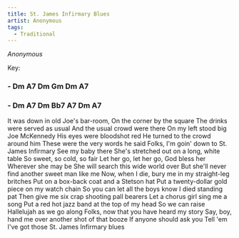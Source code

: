 ```yaml
---
title: St. James Infirmary Blues
artist: Anonymous
tags: 
  - Traditional
---
```

*Anonymous*

Key: 
### - Dm A7 Dm Gm Dm A7
### - Dm A7 Dm Bb7 A7 Dm A7

<p class="lyrics">
It was down in old Joe's bar-room, On the corner by the square
The drinks were served as usual And the usual crowd were there
On my left stood big Joe McKennedy His eyes were bloodshot red
He turned to the crowd around him These were the very words he said
Folks, I'm goin' down to St. James Infirmary See my baby there
She's stretched out on a long, white table So sweet, so cold, so fair
Let her go, let her go, God bless her Wherever she may be
She will search this wide world over But she'll never find another sweet man like me
Now, when I die, bury me in my straight-leg britches
Put on a box-back coat and a Stetson hat
Put a twenty-dollar gold piece on my watch chain
So you can let all the boys know I died standing pat
Then give me six crap shooting pall bearers
Let a chorus girl sing me a song
Put a red hot jazz band at the top of my head
So we can raise Hallelujah as we go along
Folks, now that you have heard my story
Say, boy, hand me over another shot of that booze
If anyone should ask you
Tell 'em I've got those St. James Infirmary blues

</p>
